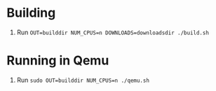 # Building
1. Run `OUT=builddir NUM_CPUS=n DOWNLOADS=downloadsdir ./build.sh`

# Running in Qemu
1. Run `sudo OUT=builddir NUM_CPUS=n ./qemu.sh`
